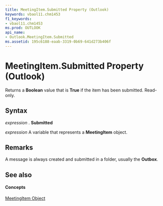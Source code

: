 ```yaml
---
title: MeetingItem.Submitted Property (Outlook)
keywords: vbaol11.chm1453
f1_keywords:
- vbaol11.chm1453
ms.prod: OUTLOOK
api_name:
- Outlook.MeetingItem.Submitted
ms.assetid: 195c6188-eaab-3319-0b69-641d273b406f
---
```



# MeetingItem.Submitted Property (Outlook)

Returns a  **Boolean** value that is **True** if the item has been submitted. Read-only.


## Syntax

 _expression_ . **Submitted**

 _expression_ A variable that represents a **MeetingItem** object.


## Remarks

A message is always created and submitted in a folder, usually the  **Outbox**. 


## See also


#### Concepts


[MeetingItem Object](meetingitem-object-outlook.md)

